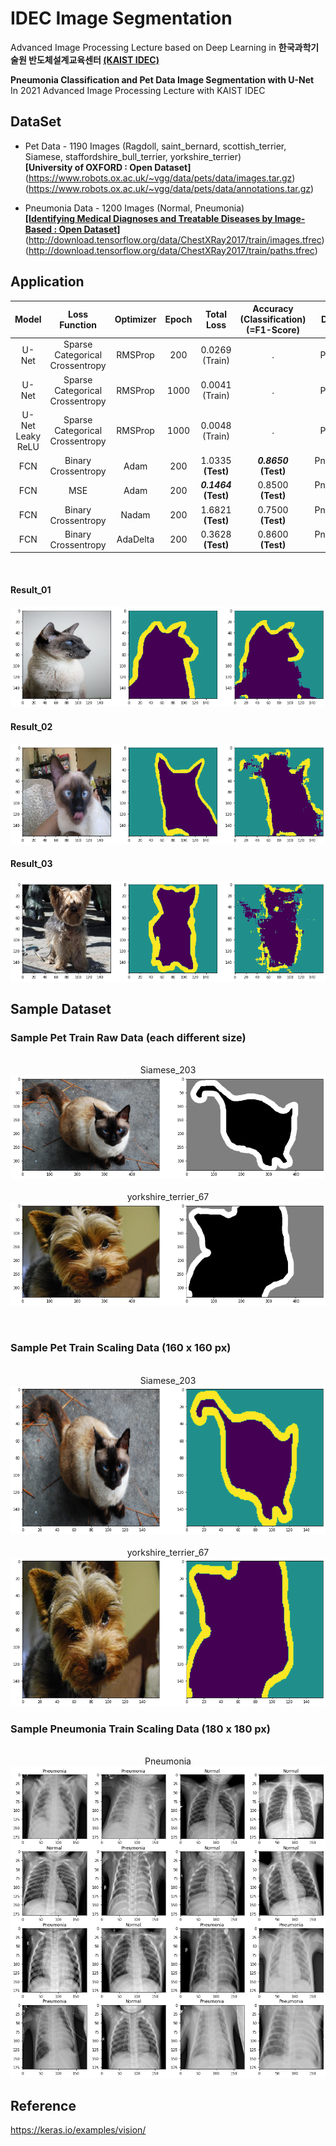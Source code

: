# IDEC Image Segmentation

Advanced Image Processing Lecture based on Deep Learning in **한국과학기술원 반도체설계교육센터 [(KAIST IDEC)](https://www.idec.or.kr/)**

**Pneumonia Classification and Pet Data Image Segmentation with U-Net**
<br>In 2021 Advanced Image Processing Lecture with KAIST IDEC

## DataSet

- Pet Data - 1190 Images (Ragdoll, saint_bernard, scottish_terrier, Siamese, staffordshire_bull_terrier, yorkshire_terrier)<br>
**[University of OXFORD : Open Dataset]**<br>
(https://www.robots.ox.ac.uk/~vgg/data/pets/data/images.tar.gz)
(https://www.robots.ox.ac.uk/~vgg/data/pets/data/annotations.tar.gz)

- Pneumonia Data - 1200 Images (Normal, Pneumonia)<br>
**[[Identifying Medical Diagnoses and Treatable Diseases by Image-Based : Open Dataset]](https://www.cell.com/cell/fulltext/S0092-8674(18)30154-5)**
(http://download.tensorflow.org/data/ChestXRay2017/train/images.tfrec)
(http://download.tensorflow.org/data/ChestXRay2017/train/paths.tfrec)

## Application

| Model | Loss Function | Optimizer | Epoch | Total Loss | Accuracy<br>(Classification)<br>(=F1-Score) | Dataset | Result | 
|:---:|:---:|:---:|:---:|:---:|:---:|:---:|:---:|
| U-Net | Sparse Categorical Crossentropy | RMSProp | 200 | 0.0269<br>(Train) | . | Pet Data | [Result_01](#Result_01)<br>**(Segmentation)** |
| U-Net | Sparse Categorical Crossentropy | RMSProp | 1000 | 0.0041<br>(Train) | . | Pet Data | [Result_02](#Result_02)<br>**(Segmentation)** |
| U-Net<br>Leaky ReLU | Sparse Categorical Crossentropy | RMSProp | 1000 | 0.0048<br>(Train) | . | Pet Data | [Result_03](#Result_03)<br>**(Segmentation)** |
| FCN | Binary Crossentropy | Adam | 200 | 1.0335<br>**(Test)**  | ***0.8650***<br>**(Test)** | Pneumonia Data | [Result_04](https://github.com/gh-BumsooKim/IDEC-Image-Segmentation/blob/main/05-TrainPneumoniaFCN.ipynb)<br>**(Classification)** |
| FCN | MSE | Adam | 200 | ***0.1464***<br>**(Test)**  | 0.8500<br>**(Test)** | Pneumonia Data | [Result_05](https://github.com/gh-BumsooKim/IDEC-Image-Segmentation/blob/main/11-TrainPneumoniaFCN-MSE.ipynb)<br>**(Classification)** |
| FCN | Binary Crossentropy | Nadam | 200 | 1.6821<br>**(Test)**  | 0.7500<br>**(Test)** | Pneumonia Data | [Result_06](https://github.com/gh-BumsooKim/IDEC-Image-Segmentation/blob/main/12-TrainPneumoniaFCN-Nadam.ipynb)<br>**(Classification)** |
| FCN | Binary Crossentropy | AdaDelta | 200 | 0.3628<br>**(Test)**  | 0.8600<br>**(Test)** | Pneumonia Data | [Result_06](https://github.com/gh-BumsooKim/IDEC-Image-Segmentation/blob/main/13-TrainPneumoniaFCN-AdaDelta.ipynb)<br>**(Classification)** |


<br>

#### Result_01
<p>
  <img src="imgs/02-Predict_01.png">
</p>

#### Result_02
<p>
  <img src="imgs/03-Predict_01.png">
</p>

#### Result_03
<p>
  <img src="imgs/10-Predict_01.png">
</p>

## Sample Dataset

### Sample Pet Train Raw Data (each different size)
<p align="center">
  <br>Siamese_203
  <img src="imgs/01-SampleTrainData_01.png">
<br>
  <br>yorkshire_terrier_67
  <img src="imgs/01-SampleTrainData_02.png">
</p>

<br>

### Sample Pet Train Scaling Data (160 x 160 px)
<p align="center">
  <br>Siamese_203
  <img src="imgs/01-SampleTrainData_Scale_01.png">
<br>
  <br>yorkshire_terrier_67
  <img src="imgs/01-SampleTrainData_Scale_02.png">
</p>

### Sample Pneumonia Train Scaling Data (180 x 180 px)
<p align="center">
  <br>Pneumonia
  <img src="imgs/04-SampleTrainData_Scale_01.png">
<br>

## Reference
https://keras.io/examples/vision/
